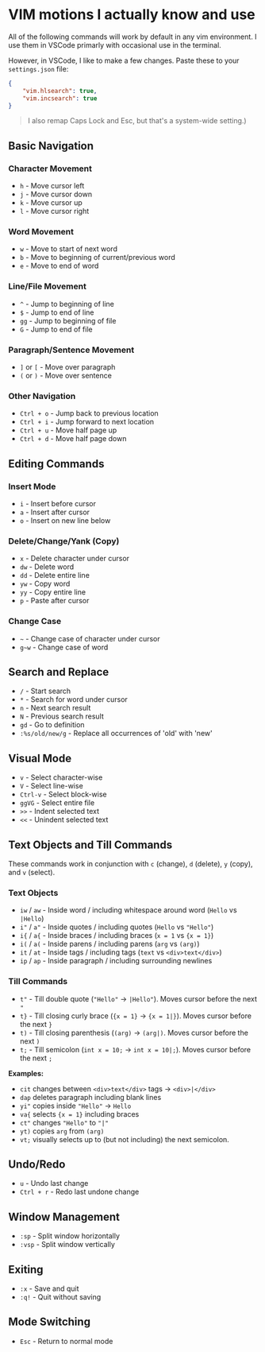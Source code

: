 # VIM motions I actually know and use

All of the following commands will work by default in any vim environment. I use them in VSCode primarly with occasional use in the terminal.

However, in VSCode, I like to make a few changes. Paste these to your `settings.json` file:

```json
{
    "vim.hlsearch": true,
    "vim.incsearch": true
}
```

> I also remap Caps Lock and Esc, but that's a system-wide setting.)

## Basic Navigation

### Character Movement

* `h` - Move cursor left
* `j` - Move cursor down
* `k` - Move cursor up
* `l` - Move cursor right

### Word Movement

* `w` - Move to start of next word
* `b` - Move to beginning of current/previous word
* `e` - Move to end of word

### Line/File Movement

* `^` - Jump to beginning of line
* `$` - Jump to end of line
* `gg` - Jump to beginning of file
* `G` - Jump to end of file

### Paragraph/Sentence Movement

* `]` or `[` - Move over paragraph
* `(` or `)` - Move over sentence

### Other Navigation

* `Ctrl + o` - Jump back to previous location
* `Ctrl + i` - Jump forward to next location
* `Ctrl + u` - Move half page up
* `Ctrl + d` - Move half page down

## Editing Commands

### Insert Mode

* `i` - Insert before cursor
* `a` - Insert after cursor
* `o` - Insert on new line below

### Delete/Change/Yank (Copy)

* `x` - Delete character under cursor
* `dw` - Delete word
* `dd` - Delete entire line
* `yw` - Copy word
* `yy` - Copy entire line
* `p` - Paste after cursor

### Change Case

* `~` - Change case of character under cursor
* `g~w` - Change case of word

## Search and Replace

* `/` - Start search
* `*` - Search for word under cursor
* `n` - Next search result
* `N` - Previous search result
* `gd` - Go to definition
* `:%s/old/new/g` - Replace all occurrences of 'old' with 'new'

## Visual Mode

* `v` - Select character-wise
* `V` - Select line-wise
* `Ctrl-v` - Select block-wise
* `ggVG` - Select entire file
* `>>` - Indent selected text
* `<<` - Unindent selected text

## Text Objects and Till Commands

These commands work in conjunction with `c` (change), `d` (delete), `y` (copy), and `v` (select).

### Text Objects

* `iw` / `aw` - Inside word / including whitespace around word (`Hello` vs `|Hello`)
* `i"` / `a"` - Inside quotes / including quotes (`Hello` vs `"Hello"`)
* `i{` / `a{` - Inside braces / including braces (`x = 1` vs `{x = 1}`)
* `i(` / `a(` - Inside parens / including parens (`arg` vs `(arg)`)
* `it` / `at` - Inside tags / including tags (`text` vs `<div>text</div>`)
* `ip` / `ap` - Inside paragraph / including surrounding newlines

### Till Commands

* `t"` - Till double quote (`"Hello"` → `|Hello"`). Moves cursor before the next `"`
* `t}` - Till closing curly brace (`{x = 1}` → `{x = 1|}`). Moves cursor before the next `}`
* `t)` - Till closing parenthesis (`(arg)` → `(arg|)`. Moves cursor before the next `)`
* `t;` - Till semicolon (`int x = 10;` → `int x = 10|;`). Moves cursor before the next `;`

**Examples:**

* `cit` changes between `<div>text</div>` tags → `<div>|</div>`
* `dap` deletes paragraph including blank lines
* `yi"` copies inside `"Hello"` → `Hello`
* `va{` selects `{x = 1}` including braces
* `ct"` changes `"Hello"` to `"|"`
* `yt)` copies `arg` from `(arg)`
* `vt;` visually selects up to (but not including) the next semicolon.

## Undo/Redo

* `u` - Undo last change
* `Ctrl + r` - Redo last undone change

## Window Management

* `:sp` - Split window horizontally
* `:vsp` - Split window vertically

## Exiting

* `:x` - Save and quit
* `:q!` - Quit without saving

## Mode Switching

* `Esc` - Return to normal mode
